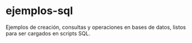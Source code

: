 # ejemplos-sql
Ejemplos de creación, consultas y operaciones en bases de datos, listos para ser cargados en scripts SQL.
